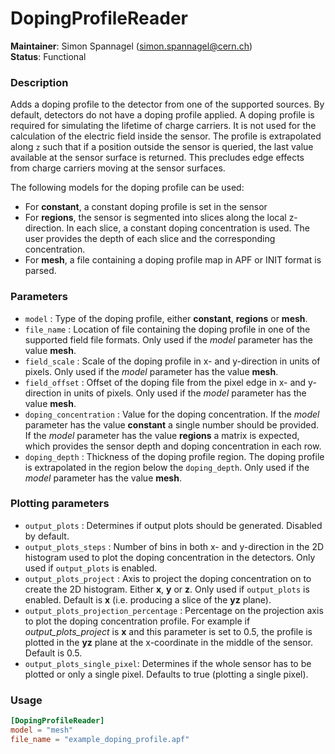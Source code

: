 # DopingProfileReader
**Maintainer**: Simon Spannagel (simon.spannagel@cern.ch)  
**Status**: Functional

### Description
Adds a doping profile to the detector from one of the supported sources. By default, detectors do not have a doping profile applied.
A doping profile is required for simulating the lifetime of charge carriers.
It is not used for the calculation of the electric field inside the sensor.
The profile is extrapolated along `z` such that if a position outside the sensor is queried, the last value available at the sensor surface is returned.
This precludes edge effects from charge carriers moving at the sensor surfaces.

The following models for the doping profile can be used:

* For **constant**, a constant doping profile is set in the sensor
* For **regions**, the sensor is segmented into slices along the local z-direction. In each slice, a constant doping concentration is used. The user provides the depth of each slice and the corresponding concentration.
* For **mesh**, a file containing a doping profile map in APF or INIT format is parsed.

### Parameters
* `model` : Type of the doping profile, either **constant**, **regions**  or **mesh**.
* `file_name` : Location of file containing the doping profile in one of the supported field file formats.
Only used if the *model* parameter has the value **mesh**.
* `field_scale` :  Scale of the doping profile in x- and y-direction in units of pixels.
Only used if the *model* parameter has the value **mesh**.
* `field_offset` : Offset of the doping file from the pixel edge in x- and y-direction in units of pixels.
Only used if the *model* parameter has the value **mesh**.
* `doping_concentration` : Value for the doping concentration. If the *model* parameter has the value **constant** a single number should be provided. If the *model* parameter has the value **regions** a matrix is expected, which provides the sensor depth and doping concentration in each row.
* `doping_depth` : Thickness of the doping profile region. The doping profile is extrapolated in the region below the `doping_depth`.
Only used if the *model* parameter has the value **mesh**.

### Plotting parameters
* `output_plots` : Determines if output plots should be generated. Disabled by default.
* `output_plots_steps` : Number of bins in both x- and y-direction in the 2D histogram used to plot the doping concentration in the detectors. Only used if `output_plots` is enabled.
* `output_plots_project` : Axis to project the doping concentration on to create the 2D histogram. Either **x**, **y** or **z**. Only used if `output_plots` is enabled. Default is **x** (i.e. producing a slice of the **yz** plane).
* `output_plots_projection_percentage` : Percentage on the projection axis to plot the doping concentration profile. For example if *output_plots_project* is **x** and this parameter is set to 0.5, the profile is plotted in the **yz** plane at the x-coordinate in the middle of the sensor. Default is 0.5.
* `output_plots_single_pixel`: Determines if the whole sensor has to be plotted or only a single pixel. Defaults to true (plotting a single pixel).

### Usage
```toml
[DopingProfileReader]
model = "mesh"
file_name = "example_doping_profile.apf"
```
